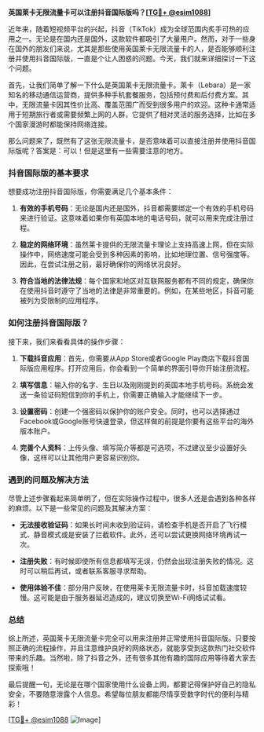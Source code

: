**英国莱卡无限流量卡可以注册抖音国际版吗？[[TG💪+ @esim1088](https://t.me/s/esim1088)]**

近年来，随着短视频平台的兴起，抖音（TikTok）成为全球范围内炙手可热的应用之一。无论是在国内还是国外，这款软件都吸引了大量用户。然而，对于一些身在国外的朋友们来说，尤其是那些使用英国莱卡无限流量卡的人，是否能够顺利注册并使用抖音国际版，一直是个让人困惑的问题。今天，我们就来详细探讨一下这个问题。

首先，让我们简单了解一下什么是英国莱卡无限流量卡。莱卡（Lebara）是一家知名的移动通信运营商，提供多种手机套餐服务，包括预付费和后付费方案。其中，无限流量卡因其性价比高、覆盖范围广而受到很多用户的欢迎。这种卡通常适用于短期旅行者或需要频繁上网的人群，它提供了相对灵活的服务选择，比如在多个国家漫游时都能保持网络连接。

那么问题来了，既然有了这张无限流量卡，是否意味着可以直接注册并使用抖音国际版呢？答案是：可以！但是这里有一些需要注意的地方。

### 抖音国际版的基本要求

想要成功注册抖音国际版，你需要满足几个基本条件：

1. **有效的手机号码**：无论是国内还是国外，抖音都需要绑定一个有效的手机号码来进行验证。这意味着如果你有英国本地的电话号码，就可以用来完成注册过程。
   
2. **稳定的网络环境**：虽然莱卡提供的无限流量卡理论上支持高速上网，但在实际操作中，网络速度可能会受到多种因素的影响，比如地理位置、信号强度等。因此，在尝试注册之前，最好确保你的网络状况良好。

3. **符合当地的法律法规**：每个国家和地区对互联网服务都有不同的规定，确保你在使用抖音时遵守了当地的法律是非常重要的。例如，在某些地区，抖音可能被列为受限制的应用程序。

### 如何注册抖音国际版？

接下来，我们来看看具体的操作步骤：

1. **下载抖音应用**：首先，你需要从App Store或者Google Play商店下载抖音国际版应用程序。打开应用后，你会看到一个简单的界面引导你开始注册流程。

2. **填写信息**：输入你的名字、生日以及刚刚提到的英国本地手机号码。系统会发送一条验证码短信到你的手机上，你需要正确输入才能继续下一步。

3. **设置密码**：创建一个强密码以保护你的账户安全。同时，也可以选择通过Facebook或Google账号快速登录，但这样做的前提是你要有这些平台的海外版本账户。

4. **完善个人资料**：上传头像、填写简介等都是可选项，不过建议至少设置好头像，这样可以让其他用户更容易识别你。

### 遇到的问题及解决方法

尽管上述步骤看起来简单明了，但在实际操作过程中，很多人还是会遇到各种各样的麻烦。以下是一些常见的问题及其解决方案：

- **无法接收验证码**：如果长时间未收到验证码，请检查手机是否开启了飞行模式、静音模式或是安装了拦截软件。此外，还可以尝试更换网络环境再试一次。
  
- **注册失败**：有时候即使所有信息都填写无误，仍然会出现注册失败的情况。这时可以稍后再试，或者联系客服寻求帮助。

- **使用体验不佳**：部分用户反映，在使用莱卡无限流量卡时，抖音加载速度较慢。这可能是由于服务器延迟造成的，建议切换至Wi-Fi网络试试看。

### 总结

综上所述，英国莱卡无限流量卡完全可以用来注册并正常使用抖音国际版。只要按照正确的流程操作，并且注意维护良好的网络状态，就能享受到这款热门社交软件带来的乐趣。当然啦，除了抖音之外，还有很多其他有趣的国际应用等待着大家去探索哦！

最后提醒一句，无论是在哪个国家使用什么设备上网，都要记得保护好自己的隐私安全，不要随意泄露个人信息。希望每位朋友都能尽情享受数字时代的便利与精彩！

[[TG💪+ @esim1088](https://t.me/s/esim1088) ![Image](https://i.postimg.cc/4NQfJmqS/Snipaste-2025-05-13-00-14-12.png)]